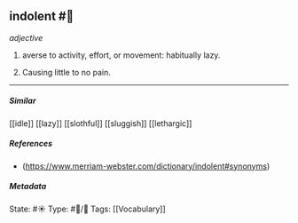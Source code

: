 ## indolent #🧠 

_adjective_

1. averse to activity, effort, or movement: habitually lazy.

2. Causing little to no pain.
___

##### Similar
[[idle]]
[[lazy]] 
[[slothful]]
[[sluggish]]
[[lethargic]]

##### References
- (https://www.merriam-webster.com/dictionary/indolent#synonyms)

##### Metadata
State: #☀️ 
Type: #🔵/💬 
Tags: [[Vocabulary]]

